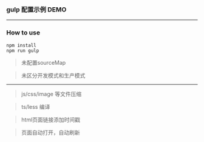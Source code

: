 ### gulp 配置示例 DEMO
***
### How to use
`npm install`  
`npm run gulp`

>未配置sourceMap  

>未区分开发模式和生产模式

---

> js/css/image 等文件压缩  

> ts/less 编译  

>html页面链接添加时间戳  

> 页面自动打开，自动刷新  
 
